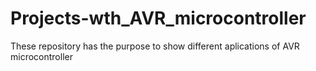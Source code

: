 # Projects-wth_AVR_microcontroller
 These repository has the purpose to show different aplications of AVR microcontroller
